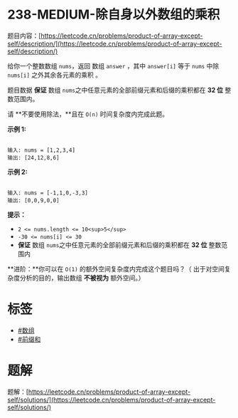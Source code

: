 # 238-MEDIUM-除自身以外数组的乘积
题目内容：[https://leetcode.cn/problems/product-of-array-except-self/description/](https://leetcode.cn/problems/product-of-array-except-self/description/)

给你一个整数数组 `nums`，返回 数组 `answer` ，其中 `answer[i]` 等于 `nums` 中除 `nums[i]` 之外其余各元素的乘积 。

题目数据 **保证** 数组 `nums`之中任意元素的全部前缀元素和后缀的乘积都在 **32 位** 整数范围内。

请 **不要使用除法，**且在 `O(n)` 时间复杂度内完成此题。

**示例 1:**

```

输入: nums = [1,2,3,4]
输出: [24,12,8,6]
```

**示例 2:**

```

输入: nums = [-1,1,0,-3,3]
输出: [0,0,9,0,0]
```

**提示：**

* `2 <= nums.length <= 10<sup>5</sup>`
* `-30 <= nums[i] <= 30`
* **保证** 数组 `nums`之中任意元素的全部前缀元素和后缀的乘积都在 **32 位** 整数范围内

**进阶：**你可以在 `O(1)` 的额外空间复杂度内完成这个题目吗？（ 出于对空间复杂度分析的目的，输出数组 **不被视为** 额外空间。）

# 标签
- [#数组](https://leetcode.cn/tag/array)
- [#前缀和](https://leetcode.cn/tag/prefix-sum)

# 题解
题解：[https://leetcode.cn/problems/product-of-array-except-self/solutions/](https://leetcode.cn/problems/product-of-array-except-self/solutions/)
